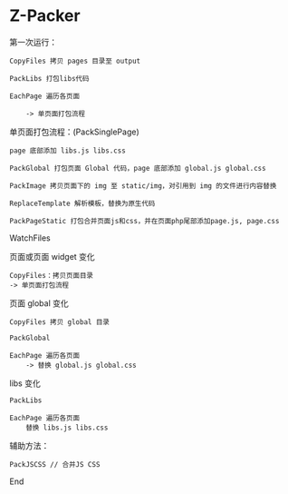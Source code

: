 # Z-Packer

第一次运行：

	CopyFiles 拷贝 pages 目录至 output

	PackLibs 打包libs代码

	EachPage 遍历各页面

		-> 单页面打包流程


单页面打包流程：(PackSinglePage)

	page 底部添加 libs.js libs.css

	PackGlobal 打包页面 Global 代码，page 底部添加 global.js global.css

 	PackImage 拷贝页面下的 img 至 static/img，对引用到 img 的文件进行内容替换

 	ReplaceTemplate 解析模板，替换为原生代码

 	PackPageStatic 打包合并页面js和css，并在页面php尾部添加page.js, page.css

WatchFiles

页面或页面 widget 变化

	CopyFiles：拷贝页面目录
	-> 单页面打包流程


页面 global 变化

	CopyFiles 拷贝 global 目录

	PackGlobal

	EachPage 遍历各页面
		-> 替换 global.js global.css


libs 变化

	PackLibs

	EachPage 遍历各页面
		替换 libs.js libs.css


辅助方法：

    PackJSCSS // 合并JS CSS

End
